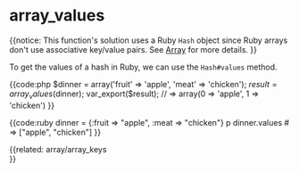 # array_values

{{notice:
    This function's solution uses a Ruby `Hash` object since Ruby arrays don't
    use associative key/value pairs. See [Array](../array) for more details.
}}     

To get the values of a hash in Ruby, we can use the `Hash#values` method.

{{code:php
    $dinner = array('fruit' => 'apple', 'meat' => 'chicken');
    $result = array_values($dinner);
    var_export($result);
    // => array(0 => 'apple', 1 => 'chicken')
}}

{{code:ruby
    dinner = {:fruit => "apple", :meat => "chicken"}
    p dinner.values
    # => ["apple", "chicken"]
}}


{{related:
    array/array_keys  
}}
